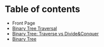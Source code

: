 # Table of contents

* Front Page
* [Binary Tree Traversal](binary-tree-traversal.md)
* [Binary Tree: Traverse vs Divide&Conquer](binary-tree.md)
* [Binary Tree](binary-tree-1.md)


